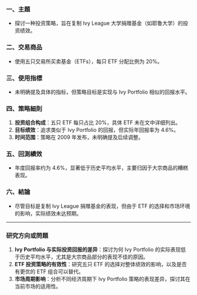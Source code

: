 ### 一、主題  
- 探讨一种投资策略，旨在复制 Ivy League 大学捐赠基金（如耶鲁大学）的投资绩效。

### 二、交易商品  
- 使用五只交易所买卖基金（ETFs），每只 ETF 分配比例为 20%。  

### 三、使用指標  
- 未明确提及具体的指标，但策略目标是实现与 Ivy Portfolio 相似的回报水平。

### 四、策略細則  
1. **投资组合构成**：五只 ETF 每只占比 20%，具体 ETF 未在文中详细列出。
2. **目标绩效**：追求类似于 Ivy Portfolio 的回报，但实际年回报率为 4.6%。
3. **时间范围**：策略在 2009 年发布，未明确提及后续调整。

### 五、回測績效  
- 年度回报率约为 4.6%，显著低于历史平均水平，主要归因于大宗商品的糟糕表现。

### 六、結論  
- 尽管目标是复制 Ivy League 捐赠基金的表现，但由于 ETF 的选择和市场环境的影响，实际绩效未达预期。  

---

### 研究方向或問題  
1. **Ivy Portfolio 与实际投资回报的差异**：探讨为何 Ivy Portfolio 的实际表现低于历史平均水平，尤其是大宗商品部分的表现不佳的原因。
2. **ETF 投资策略的有效性**：研究五只 ETF 的选择对整体绩效的影响，以及是否有更优的 ETF 组合可以替代。  
3. **市场周期影响**：分析不同经济周期下 Ivy Portfolio 策略的表现差异，探讨其在当前市场的适用性。
